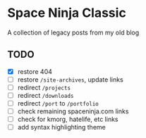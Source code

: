 # Space Ninja Classic

A collection of legacy posts from my old blog

## TODO

- [x] restore 404
- [ ] restore `/site-archives`, update links
- [ ] redirect `/projects`
- [ ] redirect `/downloads`
- [ ] redirect `/port` to `/portfolio`
- [ ] check remaining spaceninja.com links
- [ ] check for kmorg, hatelife, etc links
- [ ] add syntax highlighting theme
